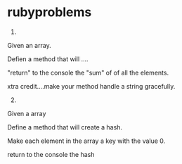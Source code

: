 rubyproblems
============

1)

Given an array.

Defien a method that will ....

"return" to the console the "sum" of of all the elements.

xtra credit....make your method handle a string gracefully.


2)

Given a array 

Define a method that will create a hash.

Make each element in the array a key with the value 0.

return to the console the hash


